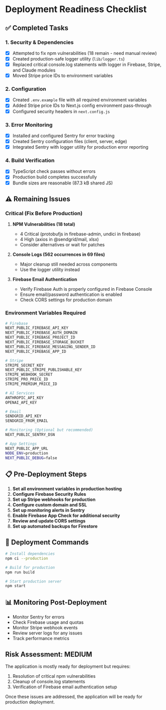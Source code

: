 # Deployment Readiness Checklist

## ✅ Completed Tasks

### 1. Security & Dependencies
- [x] Attempted to fix npm vulnerabilities (18 remain - need manual review)
- [x] Created production-safe logger utility (`lib/logger.ts`)
- [x] Replaced critical console.log statements with logger in Firebase, Stripe, and Claude modules
- [x] Moved Stripe price IDs to environment variables

### 2. Configuration
- [x] Created `.env.example` file with all required environment variables
- [x] Added Stripe price IDs to Next.js config environment pass-through
- [x] Configured security headers in `next.config.js`

### 3. Error Monitoring
- [x] Installed and configured Sentry for error tracking
- [x] Created Sentry configuration files (client, server, edge)
- [x] Integrated Sentry with logger utility for production error reporting

### 4. Build Verification
- [x] TypeScript check passes without errors
- [x] Production build completes successfully
- [x] Bundle sizes are reasonable (87.3 kB shared JS)

## ⚠️ Remaining Issues

### Critical (Fix Before Production)
1. **NPM Vulnerabilities (18 total)**
   - 4 Critical (protobufjs in firebase-admin, undici in firebase)
   - 4 High (axios in @sendgrid/mail, xlsx)
   - Consider alternatives or wait for patches

2. **Console Logs (562 occurrences in 69 files)**
   - Major cleanup still needed across components
   - Use the logger utility instead

3. **Firebase Email Authentication**
   - Verify Firebase Auth is properly configured in Firebase Console
   - Ensure email/password authentication is enabled
   - Check CORS settings for production domain

### Environment Variables Required
```bash
# Firebase
NEXT_PUBLIC_FIREBASE_API_KEY
NEXT_PUBLIC_FIREBASE_AUTH_DOMAIN
NEXT_PUBLIC_FIREBASE_PROJECT_ID
NEXT_PUBLIC_FIREBASE_STORAGE_BUCKET
NEXT_PUBLIC_FIREBASE_MESSAGING_SENDER_ID
NEXT_PUBLIC_FIREBASE_APP_ID

# Stripe
STRIPE_SECRET_KEY
NEXT_PUBLIC_STRIPE_PUBLISHABLE_KEY
STRIPE_WEBHOOK_SECRET
STRIPE_PRO_PRICE_ID
STRIPE_PREMIUM_PRICE_ID

# AI Services
ANTHROPIC_API_KEY
OPENAI_API_KEY

# Email
SENDGRID_API_KEY
SENDGRID_FROM_EMAIL

# Monitoring (Optional but recommended)
NEXT_PUBLIC_SENTRY_DSN

# App Settings
NEXT_PUBLIC_APP_URL
NODE_ENV=production
NEXT_PUBLIC_DEBUG=false
```

## 📋 Pre-Deployment Steps

1. **Set all environment variables in production hosting**
2. **Configure Firebase Security Rules**
3. **Set up Stripe webhooks for production**
4. **Configure custom domain and SSL**
5. **Set up monitoring alerts in Sentry**
6. **Enable Firebase App Check for additional security**
7. **Review and update CORS settings**
8. **Set up automated backups for Firestore**

## 🚀 Deployment Commands

```bash
# Install dependencies
npm ci --production

# Build for production
npm run build

# Start production server
npm start
```

## 📊 Monitoring Post-Deployment

- Monitor Sentry for errors
- Check Firebase usage and quotas
- Monitor Stripe webhook events
- Review server logs for any issues
- Track performance metrics

## Risk Assessment: **MEDIUM**

The application is mostly ready for deployment but requires:
1. Resolution of critical npm vulnerabilities
2. Cleanup of console.log statements
3. Verification of Firebase email authentication setup

Once these issues are addressed, the application will be ready for production deployment.